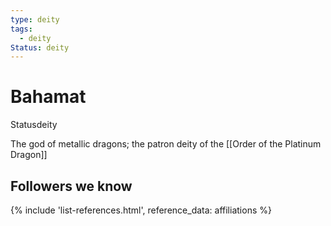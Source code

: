 ```yaml
---
type: deity
tags:
  - deity
Status: deity
---
```


# Bahamat
<span class="dataview inline-field"><span class="inline-field-key">Status</span><span class="inline-field-value">deity</span></span>

The god of metallic dragons; the patron deity of the [[Order of the Platinum Dragon]]

## Followers we know
{% include 'list-references.html', reference_data: affiliations %}

